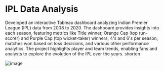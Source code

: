 # IPL Data Analysis
Developed an interactive Tableau dashboard analyzing Indian Premier League (IPL) data from 2008 to 2020. The dashboard provides insights into each season, featuring metrics like Title winner, Orange Cap (top run-scorer) and Purple Cap (top wicket-taker) winners, 4's and 6's per season, matches won based on toss decisions, and various other performance analytics. The project highlights player and team trends, enabling fans and analysts to explore the evolution of the IPL over the years.
shorten

![image](https://github.com/user-attachments/assets/e6efd9cb-144b-4c1b-8a7a-40e6ba198841)

